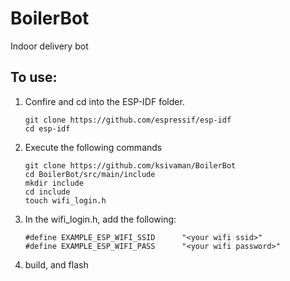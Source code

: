 # BoilerBot
Indoor delivery bot

## To use:
1. Confire and cd into the ESP-IDF folder.
    ```
    git clone https://github.com/espressif/esp-idf
    cd esp-idf
    ```
2. Execute the following commands
    ```
    git clone https://github.com/ksivaman/BoilerBot
    cd BoilerBot/src/main/include
    mkdir include
    cd include
    touch wifi_login.h
    ```
3. In the wifi_login.h, add the following:
    ```
    #define EXAMPLE_ESP_WIFI_SSID      "<your wifi ssid>"
    #define EXAMPLE_ESP_WIFI_PASS      "<your wifi password>"
    ```
4. build, and flash